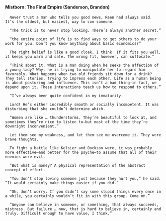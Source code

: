 #### Mistborn: The Final Empire (Sanderson, Brandon)
      Never trust a man who tells you good news, Reen had always said. It’s the oldest, but easiest, way to con someone.

      “The trick is to never stop looking. There’s always another secret.”

      “the entire point of life is to find ways to get others to do your work for you. Don’t you know anything about basic economics?”

      The right belief is like a good cloak, I think. If it fits you well, it keeps you warm and safe. The wrong fit, however, can suffocate.”

      “Think about it. What is a man doing when he seeks the affection of a young lady? Why, he is trying to manipulate her to regard him favorably. What happens when two old friends sit down for a drink? They tell stories, trying to impress each other. Life as a human being is about posturing and influence. This isn’t a bad thing—in fact, we depend upon it. These interactions teach us how to respond to others.”

      “I’ve always been quite confident in my immaturity.

      Lord! He’s either incredibly smooth or socially incompetent. It was disturbing that she couldn’t determine which.

      “Women are like … thunderstorms. They’re beautiful to look at, and sometimes they’re nice to listen to—but most of the time they’re downright inconvenient.”

      Let them see my weakness, and let them see me overcome it. They were brave thoughts.

      To fight a battle like Kelsier and Dockson were, it was probably more effective—and better for the psyche—to assume that all of their enemies were evil.

      “But what is money? A physical representation of the abstract concept of effort.

      “You don’t stop loving someone just because they hurt you,” he said. “It would certainly make things easier if you did.”

      “Oh, don’t worry. If you didn’t say some stupid things every once in a while, you certainly wouldn’t fit in with this group. Come on.”

      “Anyone can believe in someone, or something, that always succeeds, mistress. But failure … now, that is hard to believe in, certainly and truly. Difficult enough to have value, I think.”

